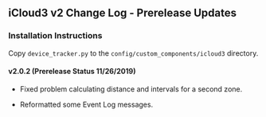 ## iCloud3 v2 Change Log - Prerelease Updates

### Installation Instructions
Copy `device_tracker.py` to the `config/custom_components/icloud3` directory.

#### v2.0.2 (Prerelease Status 11/26/2019)

- Fixed problem calculating distance and intervals for a second zone.

- Reformatted some Event Log messages.